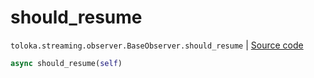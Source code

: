 # should_resume
`toloka.streaming.observer.BaseObserver.should_resume` | [Source code](https://github.com/Toloka/toloka-kit/blob/v1.1.3/src/streaming/observer.py#L40)

```python
async should_resume(self)
```


